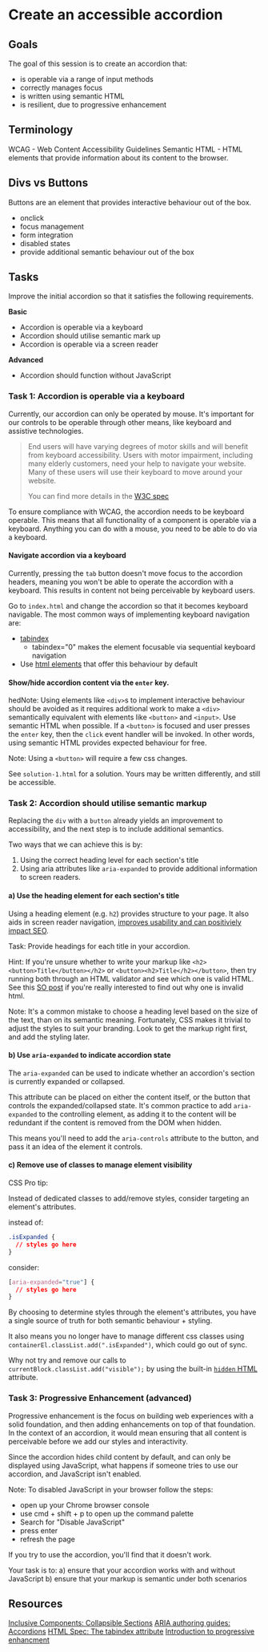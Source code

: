 # Create an accessible accordion

## Goals

The goal of this session is to create an accordion that:

- is operable via a range of input methods
- correctly manages focus
- is written using semantic HTML
- is resilient, due to progressive enhancement

## Terminology

WCAG - Web Content Accessibility Guidelines
Semantic HTML - HTML elements that provide information about its content to the browser.

## Divs vs Buttons

Buttons are an element that provides interactive behaviour out of the box.

- onclick
- focus management
- form integration
- disabled states
- provide additional semantic behaviour out of the box

## Tasks

Improve the initial accordion so that it satisfies the following requirements.

**Basic**

- Accordion is operable via a keyboard
- Accordion should utilise semantic mark up
- Accordion is operable via a screen reader

**Advanced**

- Accordion should function without JavaScript

### Task 1: Accordion is operable via a keyboard

Currently, our accordion can only be operated by mouse. It's important for our controls to be operable through other means, like keyboard and assistive technologies.

> End users will have varying degrees of motor skills and will benefit from keyboard accessibility. Users with motor impairment, including many elderly customers, need your help to navigate your website. Many of these users will use their keyboard to move around your website.
>
> You can find more details in the [W3C spec](https://www.w3.org/TR/WCAG20/#keyboard-operation-keyboard-operable)

To ensure compliance with WCAG, the accordion needs to be keyboard operable. This means that all functionality of a component is operable via a keyboard. Anything you can do with a mouse, you need to be able to do via a keyboard.

#### Navigate accordion via a keyboard

Currently, pressing the `tab` button doesn't move focus to the accordion headers, meaning you won't be able to operate the accordion with a keyboard. This results in content not being perceivable by keyboard users.

Go to `index.html` and change the accordion so that it becomes keyboard navigable. The most common ways of implementing keyboard navigation are:

- [tabindex](https://developer.mozilla.org/en-US/docs/Web/HTML/Global_attributes/tabindex)
  - tabindex="0" makes the element focusable via sequential keyboard navigation
- Use [html elements](https://html.spec.whatwg.org/multipage/interaction.html#the-tabindex-attribute) that offer this behaviour by default

#### Show/hide accordion content via the `enter` key.

hedNote: Using elements like `<div>`s to implement interactive behaviour should be avoided as it requires additional work to make a `<div>` semantically equivalent with elements like `<button>` and `<input>`. Use semantic HTML when possible. If a `<button>` is focused and user presses the `enter` key, then the `click` event handler will be invoked. In other words, using semantic HTML provides expected behaviour for free.

Note: Using a `<button>` will require a few css changes.

See `solution-1.html` for a solution. Yours may be written differently, and still be accessible.

### Task 2: Accordion should utilise semantic markup

Replacing the `div` with a `button` already yields an improvement to accessibility, and the next step is to include additional semantics.

Two ways that we can achieve this is by:

1. Using the correct heading level for each section's title
2. Using aria attributes like `aria-expanded` to provide additional information to screen readers.

#### a) Use the heading element for each section's title

Using a heading element (e.g. `h2`) provides structure to your page. It also aids in screen reader navigation, [improves usability and can positiviely impact SEO](https://yoast.com/text-structure-important-seo/).

Task: Provide headings for each title in your accordion.

Hint: If you're unsure whether to write your markup like `<h2><button>Title</button></h2>` or `<button><h2>Title</h2></button>`, then try running both through an HTML validator and see which one is valid HTML. See this [SO post](https://stackoverflow.com/a/26002450) if you're really interested to find out why one is invalid html.

Note: It's a common mistake to choose a heading level based on the size of the text, than on its semantic meaning. Fortunately, CSS makes it trivial to adjust the styles to suit your branding. Look to get the markup right first, and add the styling later.

#### b) Use `aria-expanded` to indicate accordion state

The `aria-expanded` can be used to indicate whether an accordion's section is currently expanded or collapsed.

This attribute can be placed on either the content itself, or the button that controls the expanded/collapsed state. It's common practice to add `aria-expanded` to the controlling element, as adding it to the content will be redundant if the content is removed from the DOM when hidden.

This means you'll need to add the `aria-controls` attribute to the button, and pass it an idea of the element it controls.

#### c) Remove use of classes to manage element visibility

CSS Pro tip:

Instead of dedicated classes to add/remove styles, consider targeting an element's attributes.

instead of:

```css
.isExpanded {
  // styles go here
}
```

consider:

```css
[aria-expanded="true"] {
  // styles go here
}
```

By choosing to determine styles through the element's attributes, you have a single source of truth for both semantic behaviour + styling.

It also means you no longer have to manage different css classes using `containerEl.classList.add(".isExpanded")`, which could go out of sync.

Why not try and remove our calls to `currentBlock.classList.add("visible");` by using the built-in [`hidden` HTML](https://html.spec.whatwg.org/multipage/interaction.html#the-hidden-attribute) attribute.

### Task 3: Progressive Enhancement (advanced)

Progressive enhancement is the focus on building web experiences with a solid foundation, and then adding enhancements on top of that foundation. In the context of an accordion, it would mean ensuring that all content is perceivable before we add our styles and interactivity.

Since the accordion hides child content by default, and can only be displayed using JavaScript, what happens if someone tries to use our accordion, and JavaScript isn't enabled.

Note: To disabled JavaScript in your browser follow the steps:

- open up your Chrome browser console
- use cmd + shift + p to open up the command palette
- Search for "Disable JavaScript"
- press enter
- refresh the page

If you try to use the accordion, you'll find that it doesn't work.

Your task is to:
a) ensure that your accordion works with and without JavaScript
b) ensure that your markup is semantic under both scenarios

## Resources

[Inclusive Components: Collapsible Sections](https://inclusive-components.design/collapsible-sections/)
[ARIA authoring guides: Accordions](https://www.w3.org/TR/wai-aria-practices-1.1/examples/accordion/accordion.html)
[HTML Spec: The tabindex attribute](https://html.spec.whatwg.org/multipage/interaction.html#the-tabindex-attribute)
[Introduction to progressive enhancment](https://www.smashingmagazine.com/2009/04/progressive-enhancement-what-it-is-and-how-to-use-it/)
